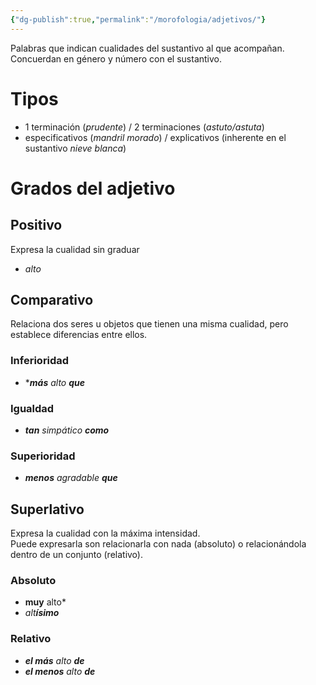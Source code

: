 ```yaml
---
{"dg-publish":true,"permalink":"/morofologia/adjetivos/"}
---
```


Palabras que indican cualidades del sustantivo al que acompañan. Concuerdan en género y número con el sustantivo.
# Tipos
- 1 terminación (_prudente_) / 2 terminaciones (_astuto/astuta_)
- especificativos (_mandril morado_) / explicativos (inherente en el sustantivo _nieve blanca_)

# Grados del adjetivo
## Positivo
Expresa la cualidad sin graduar
- *alto*
## Comparativo
Relaciona dos seres u objetos que tienen una misma cualidad, pero establece diferencias entre ellos.
### Inferioridad
- ****_más_** _alto_ **_que_***
### Igualdad
- *_**tan** simpático_ _**como**_*
### Superioridad
- *_**menos** agradable **que**_*
## Superlativo
Expresa la cualidad con la máxima intensidad.  
Puede expresarla son relacionarla con nada (absoluto) o relacionándola dentro de un conjunto (relativo).
### Absoluto
- **muy** alto*
- *_alt**ísimo**_*
### Relativo
- ***el más** alto **de*** 
- ***el menos** alto **de***
